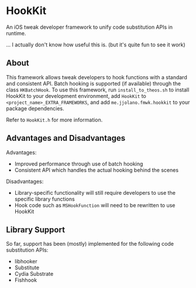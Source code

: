 # HookKit
An iOS tweak developer framework to unify code substitution APIs in runtime.

... I actually don't know how useful this is. (but it's quite fun to see it work)

## About
This framework allows tweak developers to hook functions with a standard and consistent API. Batch hooking is supported (if available) through the class `HKBatchHook`. To use this framework, run `install_to_theos.sh` to install HookKit to your development environment, add `HookKit` to `<project_name>_EXTRA_FRAMEWORKS`, and add `me.jjolano.fmwk.hookkit` to your package dependencies.

Refer to `HookKit.h` for more information.

## Advantages and Disadvantages
Advantages:
* Improved performance through use of batch hooking
* Consistent API which handles the actual hooking behind the scenes

Disadvantages:
* Library-specific functionality will still require developers to use the specific library functions
* Hook code such as `MSHookFunction` will need to be rewritten to use HookKit

## Library Support
So far, support has been (mostly) implemented for the following code substitution APIs:
* libhooker
* Substitute
* Cydia Substrate
* Fishhook
